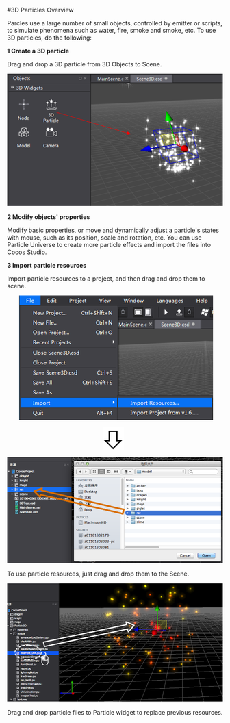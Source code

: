 #3D Particles Overview

Parcles use a large number of small objects, controlled by emitter or scripts, to simulate phenomena such as water, fire, smoke and smoke, etc. To use 3D particles, do the following:

**1 Create a 3D particle**

Drag and drop a 3D particle from 3D Objects to Scene.

![image](../../../studio-img/3D/3DParticle/image0001.png)

**2 Modify objects' properties**

Modify basic properties, or move and dynamically adjust a particle's states with mouse, such as its position, scale and rotation, etc. You can use Particle Universe to create more particle effects and import the files into Cocos Studio.

**3 Import particle resources**

Import particle resources to a project, and then drag and drop them to scene.

&emsp;&emsp;![image](../../../studio-img/3D/3DParticle/image0002.png)

&emsp;&emsp;&emsp;&emsp;&emsp;&emsp;&emsp;&emsp;&emsp;&emsp;&emsp;&emsp;&emsp;&emsp;&emsp;&emsp;![image](../../../studio-img/3D/3DParticle/image0003.png)

![image](../../../studio-img/3D/3DParticle/image0004.png)

To use particle resources, just drag and drop them to the Scene.

![image](../../../studio-img/3D/3DParticle/image0005.png)

Drag and drop particle files to Particle widget to replace previous resources.
